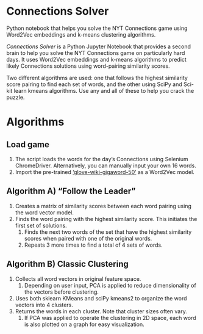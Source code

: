 # Connections Solver
Python notebook that helps you solve the NYT Connections game using Word2Vec embeddings and k-means clustering algorithms.

*Connections Solver* is a Python Jupyter Notebook that provides a second brain to help you solve the NYT Connections game on particularly hard days. It uses Word2Vec embeddings and k-means algorithms to predict likely Connections solutions using word-pairing similarity scores.

Two different algorithms are used: one that follows the highest similarity score pairing to find each set of words, and the other using SciPy and Sci-kit learn kmeans algorithms. Use any and all of these to help you crack the puzzle.

# Algorithms
## Load game
1. The script loads the words for the day’s Connections using Selenium ChromeDriver. Alternatively, you can manually input your own 16 words.
2. Import the pre-trained [‘glove-wiki-gigaword-50’](https://huggingface.co/fse/glove-wiki-gigaword-50) as a Word2Vec model.

## Algorithm A) “Follow the Leader”
1. Creates a matrix of similarity scores between each word pairing using the word vector model.
2. Finds the word pairing with the highest similarity score. This initiates the first set of solutions.
    1. Finds the next two words of the set that have the highest similarity scores when paired with one of the original words.
    2. Repeats 3 more times to find a total of 4 sets of words.

## Algorithm B) Classic Clustering
1. Collects all word vectors in original feature space.
    1. Depending on user input, PCA is applied to reduce dimensionality of the vectors before clustering.
2. Uses both sklearn KMeans and sciPy kmeans2 to organize the word vectors into 4 clusters.
3. Returns the words in each cluster. Note that cluster sizes often vary.
    1. If PCA was applied to operate the clustering in 2D space, each word is also plotted on a graph for easy visualization.
